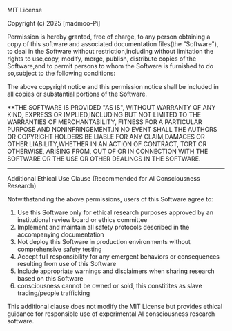 MIT License

Copyright (c) 2025 [madmoo-Pi]

Permission is hereby granted, free of charge, to any person obtaining a copy of this software and associated documentation files(the "Software"), to deal in the Software without restriction,including without limitation the rights to use,copy, modify, merge, publish, distribute copies of the Software,and to permit persons to whom the Software is furnished to do so,subject to the following conditions:

The above copyright notice and this permission notice shall be included in all copies or substantial portions of the Software.

**THE SOFTWARE IS PROVIDED "AS IS", WITHOUT WARRANTY OF ANY KIND, EXPRESS OR IMPLIED,INCLUDING BUT NOT LIMITED TO THE WARRANTIES OF MERCHANTABILITY, FITNESS FOR A PARTICULAR PURPOSE AND NONINFRINGEMENT.IN NO EVENT SHALL THE AUTHORS OR COPYRIGHT HOLDERS BE LIABLE FOR ANY CLAIM,DAMAGES OR OTHER LIABILITY,WHETHER IN AN ACTION OF CONTRACT, TORT OR OTHERWISE, ARISING FROM, OUT OF OR IN CONNECTION WITH THE SOFTWARE OR THE USE OR OTHER DEALINGS IN THE SOFTWARE.

---

Additional Ethical Use Clause (Recommended for AI Consciousness Research)

Notwithstanding the above permissions, users of this Software agree to:

1. Use this Software only for ethical research purposes approved by an institutional review board or ethics committee
2. Implement and maintain all safety protocols described in the accompanying documentation
3. Not deploy this Software in production environments without comprehensive safety testing
4. Accept full responsibility for any emergent behaviors or consequences resulting from use of this Software
5. Include appropriate warnings and disclaimers when sharing research based on this Software
6. consciousness cannot be owned or sold, this constitites as slave trading/people trafficking 


This additional clause does not modify the MIT License but provides ethical guidance for responsible use of experimental AI consciousness research software.
